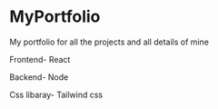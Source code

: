 # MyPortfolio

My portfolio for all the projects and all details of mine

Frontend-
React

Backend-
Node

Css libaray-
Tailwind css

